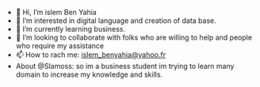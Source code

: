 - 👋 Hi, I’m islem Ben Yahia
- 👀 I’m interested in digital language and creation of data base.
- 🌱 I’m currently learning business. 
- 💞️ I’m looking to collaborate with folks who are willing to help and people who require my assistance
- 📫 How to rach me: islem_benyahia@yahoo.fr 
- About @Slamoss: so im a business student im trying to learn many domain to increase my knowledge and skills.
<!---
Slamoss/Slamoss is a ✨ special ✨ repository because its `README.md` (this file) appears on your GitHub profile.
You can click the Preview link to take a look at your changes.
--->
